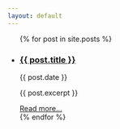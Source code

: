 ```yaml
---
layout: default
---
```


<ul>
  {% for post in site.posts %}
    <li>
      <h3><a href="{{ post.url }}">{{ post.title }}</a></h3>
      {{ post.date }}
      <p>{{ post.excerpt }}</p>
      <a class="read-more" href="{{ post.url }}">Read more...</a>
    </li>
  {% endfor %}
</ul>
